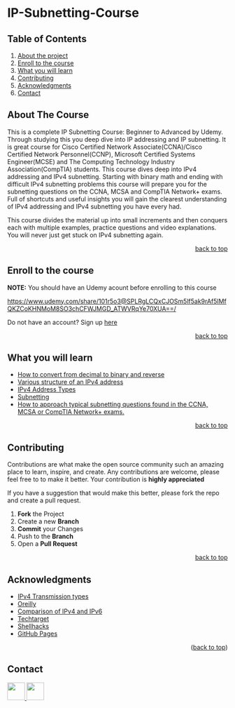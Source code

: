 # IP-Subnetting-Course
  ## Table of Contents

  <ol>
    <li><a href="#About The Project">About the project</a></li>
    <li><a href="#Enroll to the course">Enroll to the course</a></li>
    <li><a href="#What you will learn">What you will learn</a></li>
    <li><a href="#Contributing">Contributing</a></li>
    <li><a href="#Acknowledgments">Acknowledgments</a></li>
    <li><a href="#Contact">Contact</a></li>
  </ol>

## About The Course

This is a complete IP Subnetting Course: Beginner to Advanced by Udemy. Through studying this you  deep dive into IP addressing and IP subnetting. It is great course for Cisco Certified Network Associate(CCNA)/Cisco Certified Network Personnel(CCNP), Microsoft Certified Systems Engineer(MCSE) and The Computing Technology Industry Association(CompTIA) students. This course dives deep into IPv4 addressing and IPv4 subnetting. Starting with binary math and ending with difficult IPv4 subnetting problems this course will prepare you for the subnetting questions on the CCNA, MCSA and CompTIA Network+ exams. Full of shortcuts and useful insights you will gain the clearest understanding of IPv4 addressing and IPv4 subnetting you have every had. 

This course divides the material up into small increments and then conquers each with multiple examples, practice questions and video explanations. You will never just get stuck on IPv4 subnetting again. 

<p align="right"><a href="#top">back to top</a></p>

## Enroll to the course

<strong>NOTE:</strong> You should have an Udemy acount before enrolling to this course 

   https://www.udemy.com/share/101r5o3@SPLRgLCQxCJOSm5lf5ak9rAf5lMfQKZCoKHNMoM8SO3chCFWJMGD_ATWVRqYe70XUA==/

   
Do not have an account? Sign up <a href="https://www.udemy.com/join/signup-popup/?next=%2Fcourse%2Fsubscribe%2F%3FcourseId%3D1056284">here</a>
<p align="right"><a href="#top">back to top</a></p>

## What you will learn

<ul>
    <li><a href="01 - Binary math">How to convert from decimal to binary and reverse</a></li>
    <li><a href="02 - Structure of an IPv4 Address">Various structure of an IPv4 address </a></li>
    <li><a href="03 - IPv4 address Types">IPv4 Address Types</a></li>
    <li><a href="04 - Subnetting">Subnetting</a></li>
    <li><a href="https://www.udemy.com/course/ip-subnetting/learn/lecture/13637406?start=1#overview">How to approach typical subnetting questions found in the CCNA, MCSA or CompTIA Network+ exams.</a></li>
</ul>

<p align="right"><a href="#top">back to top</a></p>

## Contributing

Contributions are what make the open source community such an amazing place to learn, inspire, and create. Any contributions are welcome, please feel free to to make it better. Your contribution is **highly appreciated**

If you have a suggestion that would make this better, please fork the repo and create a pull request. 

1. **Fork** the Project
2. Create a new **Branch**
3. **Commit** your Changes 
4. Push to the **Branch** 
5. Open a **Pull Request**

<p align="right"><a href="#top">back to top</a></p>

## Acknowledgments

* [IPv4 Transmission types](https://subscription.packtpub.com/book/networking-and-servers/9781789340501/4/ch04lvl1sec32/ipv4-transmission-types)
* [Oreilly](https://www.oreilly.com/library/view/comptia-network-certification/9781789340501/3cd425f7-dfba-49c3-9be0-2644d40eb7d8.xhtml)
* [Comparison of IPv4 and IPv6](https://www.ibm.com/docs/en/i/7.1?topic=6-comparison-ipv4-ipv6)
* [Techtarget](https://www.techtarget.com/searchnetworking/definition/CIDR)
* [Shellhacks](https://www.shellhacks.com/cidr-notation-explained-examples/)
* [GitHub Pages](https://pages.github.com)


<p align="right">(<a href="#top">back to top</a>)</p>

## Contact

<a href="https://www.linkedin.com/in/rauf-alibakhshov-6b5aa5210/">
    <img height="40" src="https://cdn2.iconfinder.com/data/icons/social-icon-3/512/social_style_3_in-306.png"/>
</a>

<a href="https://open.spotify.com/playlist/7KmIUNWrK8wEHfQcQfFrQ1?si=0e2d44043b5a40a4">
    <img height="40" src="https://cdn4.iconfinder.com/data/icons/logos-and-brands/512/315_Spotify_logo-128.png"/>
</a>

